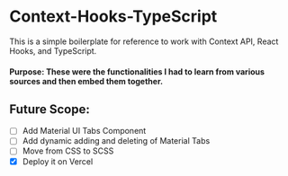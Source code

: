 # Context-Hooks-TypeScript

This is a simple boilerplate for reference to work with Context API, React Hooks, and TypeScript.

#### Purpose: These were the functionalities I had to learn from various sources and then embed them together. 

## Future Scope:
- [ ] Add Material UI Tabs Component
- [ ] Add dynamic adding and deleting of Material Tabs
- [ ] Move from CSS to SCSS
- [x] Deploy it on Vercel